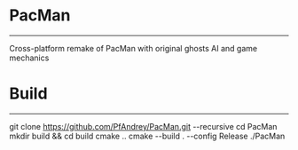 # PacMan
----
Cross-platform remake of PacMan with original ghosts AI and game mechanics

# Build
----
git clone https://github.com/PfAndrey/PacMan.git --recursive
cd PacMan
mkdir build && cd build
cmake ..
cmake --build . --config Release
./PacMan
